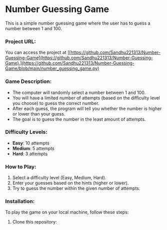 # Number Guessing Game

This is a simple number guessing game where the user has to guess a number between 1 and 100.

### Project URL:
You can access the project at [[https://github.com/Sandhu221313/Number-Guessing-Game](https://github.com/Sandhu221313/Number-Guessing-Game).](https://github.com/Sandhu221313/Number-Guessing-Game/blob/main/number_guessing_game.py)

### Game Description:
- The computer will randomly select a number between 1 and 100.
- You will have a limited number of attempts (based on the difficulty level you choose) to guess the correct number.
- After each guess, the program will tell you whether the number is higher or lower than your guess.
- The goal is to guess the number in the least amount of attempts.

### Difficulty Levels:
- **Easy**: 10 attempts
- **Medium**: 5 attempts
- **Hard**: 3 attempts

### How to Play:
1. Select a difficulty level (Easy, Medium, Hard).
2. Enter your guesses based on the hints (higher or lower).
3. Try to guess the number within the given number of attempts.

### Installation:
To play the game on your local machine, follow these steps:
1. Clone this repository:
